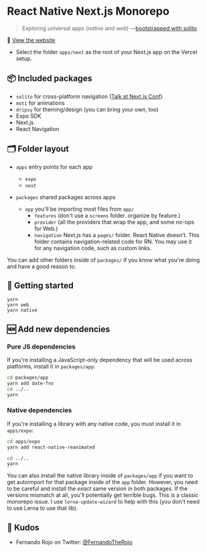 # React Native Next.js Monorepo

> Exploring universal apps (_native and web_) —[bootstrapped with solito](https://solito.dev/)

👾 [View the website](https://example.solito.dev)

- Select the folder `apps/next` as the root of your Next.js app on the Vercel setup.

## 📦 Included packages

- `solito` for cross-platform navigation ([Talk at Next.js Conf](https://www.youtube.com/watch?v=0lnbdRweJtA))
- `moti` for animations
- `dripsy` for theming/design (you can bring your own, too)
- Expo SDK
- Next.js
- React Navigation

## 🗂 Folder layout

- `apps` entry points for each app

  - `expo`
  - `next`

- `packages` shared packages across apps
  - `app` you'll be importing most files from `app/`
    - `features` (don't use a `screens` folder. organize by feature.)
    - `provider` (all the providers that wrap the app, and some no-ops for Web.)
    - `navigation` Next.js has a `pages/` folder. React Native doesn't. This folder contains navigation-related code for RN. You may use it for any navigation code, such as custom links.

You can add other folders inside of `packages/` if you know what you're doing and have a good reason to.

## 🏁 Getting started

```
yarn
yarn web
yarn native
```

## 🆕 Add new dependencies

### Pure JS dependencies

If you're installing a JavaScript-only dependency that will be used across platforms, install it in `packages/app`:

```sh
cd packages/app
yarn add date-fns
cd ../..
yarn
```

### Native dependencies

If you're installing a library with any native code, you must install it in `apps/expo`:

```sh
cd apps/expo
yarn add react-native-reanimated

cd ../..
yarn
```

You can also install the native library inside of `packages/app` if you want to get autoimport for that package inside of the `app` folder. However, you need to be careful and install the _exact_ same version in both packages. If the versions mismatch at all, you'll potentially get terrible bugs. This is a classic monorepo issue. I use `lerna-update-wizard` to help with this (you don't need to use Lerna to use that lib).

## 👏 Kudos

- Fernando Rojo on Twitter: [@FernandoTheRojo](https://twitter.com/intent/follow?screen_name=fernandotherojo)
